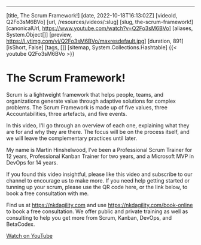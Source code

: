 ---
[title, The Scrum Framework!] [date, 2022-10-18T16:13:02Z] [videoId, Q2Fo3sM6BVo] [url, /resources/videos/:slug] [slug, the-scrum-framework!] [canonicalUrl, https://www.youtube.com/watch?v=Q2Fo3sM6BVo] [aliases, System.Object[]] [preview, https://i.ytimg.com/vi/Q2Fo3sM6BVo/maxresdefault.jpg] [duration, 891] [isShort, False] [tags, []] [sitemap, System.Collections.Hashtable]
{{< youtube Q2Fo3sM6BVo >}}

# The Scrum Framework!

Scrum is a lightweight framework that helps people, teams, and organizations generate value through adaptive solutions for complex problems. The Scrum Framework is made up of five values, three Accountabilities, three artefacts, and five events. 

In this video, I'll go through an overview of each one, explaining what they are for and why they are there. The focus will be on the process itself, and we will leave the complementary practices until later.

My name is Martin Hinshelwood, I’ve been a Professional Scrum Trainer for 12 years, Professional Kanban Trainer for two years, and a Microsoft MVP in DevOps for 14 years.

If you found this video insightful, please like this video and subscribe to our channel to encourage us to make more. If you need help getting started or tunning up your scrum, please use the QR code here, or the link below, to book a free consultation with me.

Find us at https://nkdagility.com and use https://nkdagility.com/book-online to book a free consultation. We offer public and private training as well as consulting to help you get more from Scrum, Kanban, DevOps, and BetaCodex.

[Watch on YouTube](https://www.youtube.com/watch?v=Q2Fo3sM6BVo)

